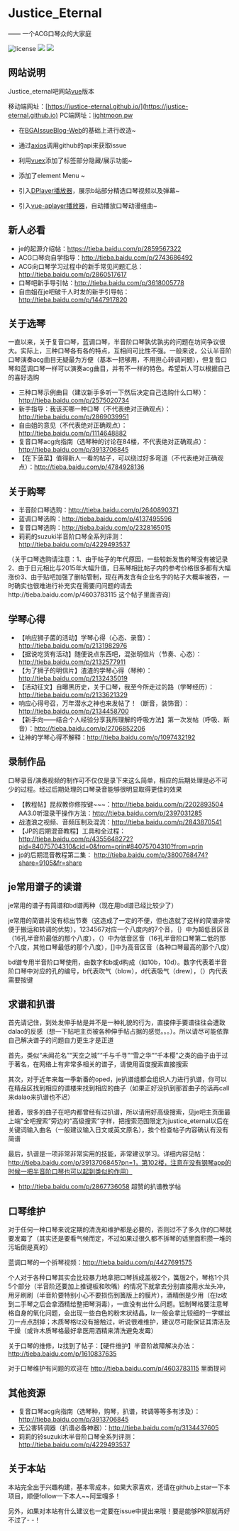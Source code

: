# Justice_Eternal 
—— 一个ACG口琴众的大家庭

![license](https://img.shields.io/github/license/mashape/apistatus.svg)  [![](https://img.shields.io/badge/%E8%B4%B4%E5%90%A7%20-%20justice__eternal%20-orange.svg)](https://tieba.baidu.com/f?kw=justice_eternal&ie=utf-8)  ![](https://img.shields.io/badge/Made-%E2%9D%A4-ff69b4.svg)

## 网站说明

Justice_eternal吧网站[vue](https://github.com/vuejs/vue)版本


移动端网址：[https://justice-eternal.github.io/](https://justice-eternal.github.io)
PC端网址：[lightmoon.pw](lightmoon.pw)

- 在[BGAIssueBlog-Web](https://github.com/bingoogolapple/BGAIssueBlog)的基础上进行改造~

- 通过[axios](https://github.com/mzabriskie/axios)调用github的api来获取issue

- 利用[vuex](https://github.com/vuejs/vuex)添加了标签部分隐藏/展示功能~

- 添加了element Menu ~

- 引入[DPlayer播放器](https://github.com/DIYgod/DPlayer)，展示b站部分精选口琴视频以及弹幕~

- 引入[vue-aplayer播放器](http://aplayer.quq.cat/)，自动播放口琴动漫组曲~

## 新人必看

- je的起源介绍帖：https://tieba.baidu.com/p/2859567322
- ACG口琴向自学指导：http://tieba.baidu.com/p/2743686492
- ACG向口琴学习过程中的新手常见问题汇总：http://tieba.baidu.com/p/2860517617
- 口琴吧新手导引帖：http://tieba.baidu.com/p/3618005778
- 自由姐在je吧破千人时发的新手引导帖：http://tieba.baidu.com/p/1447917820

## 关于选琴

一直以来，关于复音口琴，蓝调口琴，半音阶口琴孰优孰劣的问题在坊间争议很大。实际上，三种口琴各有各的特点，互相间可比性不强。一般来说，公认半音阶口琴演奏acg曲目无疑最为方便（基本一把够用，不用担心转调问题），但复音口琴和蓝调口琴一样可以演奏acg曲目，并有不一样的特色。希望新人可以根据自己的喜好选购

- 三种口琴示例曲目（建议新手多听一下然后决定自己选购什么口琴）：http://tieba.baidu.com/p/2575020734
- 新手指导：我该买哪一种口琴（不代表绝对正确观点）：http://tieba.baidu.com/p/2869039951
- 自由姐的意见（不代表绝对正确观点）：http://tieba.baidu.com/p/1114648882
- 复音口琴acg向指南（选琴种的讨论在84楼，不代表绝对正确观点）：http://tieba.baidu.com/p/3913706845
- 【在下菠菜】值得新人一看的帖子，可以绕过好多弯道（不代表绝对正确观点）：http://tieba.baidu.com/p/4784928136

## 关于购琴

- 半音阶口琴选购：http://tieba.baidu.com/p/2640890371
- 蓝调口琴选购：http://tieba.baidu.com/p/4137495596
- 复音口琴选购：http://tieba.baidu.com/p/2328165015
- 莉莉的suzuki半音阶口琴全系列评测：http://tieba.baidu.com/p/4229493537

（关于口琴选购请注意：1、由于帖子的年代原因，一些较新发售的琴没有被记录2、由于日元相比与2015年大幅升值，日系琴相比帖子内的参考价格很多都有大幅涨价3、由于贴吧加强了删帖管制，现在再发含有企业名字的帖子大概率被吞，一时确实也很难进行补充实在需要问问题的请去http://tieba.baidu.com/p/4603783115 这个帖子里面咨询）

## 学琴心得

- 【响应狮子菌的活动】学琴心得（心态、录音）：http://tieba.baidu.com/p/2131982976
- 【据说吃货有活动】随便说点东西吧，混张明信片（节奏、心态）：http://tieba.baidu.com/p/2132577911
- 【为了狮子的明信片】渣渣的学琴心得（琴种）：http://tieba.baidu.com/p/2132435019
- 【活动征文】自曝黑历史，关于口琴，我至今所走过的路（学琴经历）：http://tieba.baidu.com/p/2133621329
- 响应心得号召，万年潜水之神也来发帖了！（断音，装饰音）：http://tieba.baidu.com/p/2134458700
- 【新手向——结合个人经验分享我所理解的呼吸方法】第一次发帖（呼吸、断音）：http://tieba.baidu.com/p/2706852206
- 让神的学琴心得不解释：http://tieba.baidu.com/p/1097432192

## 录制作品

口琴录音/演奏视频的制作可不仅仅是录下来这么简单，相应的后期处理是必不可少的过程。经过后期处理的口琴录音能够很明显取得更佳的效果

- 【教程帖】昆叔教你修按键~~~：http://tieba.baidu.com/p/2202893504 AA3.0听湿录干操作方法：http://tieba.baidu.com/p/2397031285
- 战渣浪之视频、音频压制及混流：http://tieba.baidu.com/p/2843870541
- 【JP的后期混音教程】工具和全过程：http://tieba.baidu.com/p/4355648272?pid=84075704310&cid=0&from=prin#84075704310?from=prin
- jp的后期混音教程第二集： http://tieba.baidu.com/p/3800768474?share=9105&fr=share

## je常用谱子的读谱

je常用的谱子有简谱和bd谱两种（现在用bd谱已经比较少了）

je常用的简谱并没有标出节奏（这造成了一定的不便，但也造就了这样的简谱非常便于搬运和转调的优势），1234567对应一个八度内的7个音，｛｝中为超低音区音（16孔半音阶最低的那个八度），（）中为低音区音（16孔半音阶口琴第二低的那个八度，其他口琴最低的那个八度），[]中为高音区音（各种口琴最高的那个八度）

bd谱专用半音阶口琴使用，由数字和b或d构成（如10b，10d）。数字代表着半音阶口琴中对应的孔的编号，b代表吹气（blow），d代表吸气（drew），（）内代表需要按键

## 求谱和扒谱

首先请记住，到处发伸手帖是并不是一种礼貌的行为，直接伸手要谱往往会遭致dalao的反感（想一下贴吧主页被各种伸手帖占据的感觉。。。）。所以请尽可能依靠自己解决谱子的问题自力更生才是正道

首先，类似“未闻花名”“天空之城““千与千寻”“雪之华““千本樱”之类的曲子由于过于著名，在网络上有非常多相关的谱子，请使用百度搜索直接搜索

其次，对于近年来每一季新番的oped，je扒谱组都会组织人力进行扒谱，你可以在精品区找到相应的谱楼来找到相应的曲子（如果正好没扒到那首曲子的话再call来dalao来扒谱也不迟）

接着，很多的曲子在吧内都曾经有过扒谱，所以请用好高级搜索，见je吧主页面最上端“全吧搜索”旁边的“高级搜索”字样，把搜索范围限定为justice_eternal以后在关键词输入曲名（一般建议输入日文或英文原名），挨个检查帖子内容确认有没有简谱

最后，扒谱是一项非常非常实用的技能，非常建议学习。详细内容见帖：http://tieba.baidu.com/p/3913706845?pn=1，第102楼，注意在没有钢琴app的时候一把半音阶口琴也可以起到类似的作用）

- http://tieba.baidu.com/p/2867736058 超赞的扒谱教学帖


## 口琴维护

对于任何一种口琴来说定期的清洗和维护都是必要的，否则过不了多久你的口琴就要发霉了（其实还是要看气候而定，不过如果过很久都不拆琴的话里面积攒一堆的污垢倒是真的）

蓝调口琴的一个拆琴视频：http://tieba.baidu.com/p/4427691575

个人对于各种口琴其实会比较暴力地拿把口琴拆成盖板2个，簧版2个，琴格1个共5个部分（半音阶还要加上推键板和吹嘴）的情况下就拿去分别直接用水龙头冲，用牙刷刷（半音阶要特别小心不要损伤到簧版上的膜片），酒精倒是少用（在lz收到二手琴之后会拿酒精给整把琴消毒），一直没有出什么问题。铝制琴格要注意琴格自身的氧化问题，会出现一些白色的粉末状结晶，lz一般会拿比较细的一字螺丝刀一点点刮掉；木质琴格lz没有接触过，听说很难维护，建议尽可能保证其清洁及干燥（或许木质琴格最好拿医用酒精来清洗避免发霉）

关于口琴的维修，lz找到了帖子：【硬件维护】半音阶故障解决办法：http://tieba.baidu.com/p/1610837635 

对于口琴维护有问题的欢迎在 http://tieba.baidu.com/p/4603783115 里面提问

## 其他资源

- 复音口琴acg向指南（选琴种，购琴，扒谱，转调等等多有涉及）：http://tieba.baidu.com/p/3913706845
- 无公害转调器（扒谱必备神器）：http://tieba.baidu.com/p/3134437605
- 莉莉的铃suzuki木半音阶口琴全系列评测：http://tieba.baidu.com/p/4229493537

## 关于本站

本站完全出于兴趣构建，基本零成本，如果大家喜欢，还请在github上star一下本项目，顺便follow一下本人~~阿里嘎多！

另外，如果对本站有什么建议也一定要在issue中提出来哦！要是能够PR那就再好不过了- -！